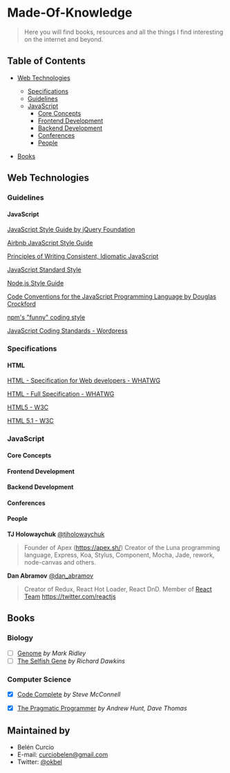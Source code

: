 # Made-Of-Knowledge 

> Here you will find books, resources and all the things I find interesting on the internet and beyond.

## Table of Contents
- [Web Technologies](#web-technologies)
  - [Specifications](#specifications)
  - [Guidelines](#guidelines)
  - [JavaScript](#javascript)
    - [Core Concepts](#core-concepts)
    - [Frontend Development](#frontend-development)
    - [Backend Development](#backend-development)
    - [Conferences](#conferences)
    - [People](#people)
      
- [Books](#books)

## Web Technologies
### Guidelines
#### JavaScript
[JavaScript Style Guide by jQuery Foundation](https://contribute.jquery.org/style-guide/js/)

[Airbnb JavaScript Style Guide](https://github.com/airbnb/javascript)

[Principles of Writing Consistent, Idiomatic JavaScript](https://github.com/rwaldron/idiomatic.js/)

[JavaScript Standard Style ](https://github.com/feross/standard)

[Node.js Style Guide](https://github.com/felixge/node-style-guide)

[Code Conventions for the JavaScript Programming Language by Douglas Crockford](http://javascript.crockford.com/code.html)

[npm's "funny" coding style](https://docs.npmjs.com/misc/coding-style)

[JavaScript Coding Standards - Wordpress](https://make.wordpress.org/core/handbook/best-practices/coding-standards/javascript/)


### Specifications
#### HTML
[HTML - Specification for Web developers - WHATWG](https://developers.whatwg.org/)

[HTML - Full Specification - WHATWG](https://html.spec.whatwg.org/)

[HTML5 - W3C](https://www.w3.org/TR/html5/)

[HTML 5.1 - W3C](https://www.w3.org/TR/html51/)

### JavaScript
#### Core Concepts
#### Frontend Development
#### Backend Development
#### Conferences
#### People

**TJ Holowaychuk** [@tjholowaychuk](https://twitter.com/tjholowaychuk)

> Founder of Apex (https://apex.sh/)
Creator of the Luna programming language, Express, Koa, Stylus, Component, Mocha, Jade, rework, node-canvas and others.


**Dan Abramov** [@dan_abramov](https://twitter.com/dan_abramov)

> Creator of Redux, React Hot Loader, React DnD. Member of [React Team](https://twitter.com/reactjs) https://twitter.com/reactjs


## Books

### Biology
- [ ] [Genome](http://amzn.com/0060894083) *by Mark Ridley*
- [ ] [The Selfish Gene](http://amzn.com/0199291152) *by Richard Dawkins*

### Computer Science
- [x] [Code Complete](http://amzn.com/0735619670) *by Steve McConnell*
- [x] [The Pragmatic Programmer](http://amzn.com/020161622X) *by Andrew Hunt, Dave Thomas*



## Maintained by
- Belén Curcio 
- E-mail: [curciobelen@gmail.com](mailto:curciobelen@gmail.com)
- Twitter: [@okbel](http://twitter.com/okbel)
